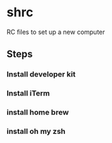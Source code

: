 # shrc
RC files to set up a new computer

## Steps

### Install developer kit

### Install iTerm

### install home brew

### install oh my zsh
